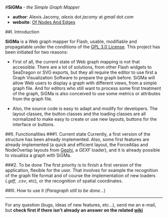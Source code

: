 #**SiGMa** - *the Simple Graph Mapper*

- **author**: Alexis Jacomy, *alexis* dot *jacomy* at *gmail* dot *com*
- **website**: [Of Nodes And Edges](http://www.ofnodesandedges.com)

##I. Introduction

**SiGMa** is a Web graph mapper for Flash, usable, modifiable and propagatable under the conditions of the [GPL 3.0 License](http://www.gnu.org/licenses/gpl.html "GPL 3.0 license"). This project has been initiated for two reasons:

* First of all, the current state of Web graph mapping is not that accessible. There are a lot of solutions, from other Flash widgets to SeaDragon or SVG exports, but they all require the editor to use first a Graph Visualization Software to prepare the graph before. SiGMa will allow Web users to display a graph with different views, from a simple graph file. And for editors who still want to process some first treatment of the graph, SiGMa is also conceived to use some metrics or attributes from the graph file.

* Also, the source code is easy to adapt and modify for developers. The layout classes, the button classes and the loading classes are all normalized to make easy to create or use new layouts, buttons for the interface or buttons.

##II. Functionalities
###1. Current state
Currently, a first version of the structure has been already implemented. Also, some first features are already implemented (a quick and efficient layout, the ForceAtlas and NodeOverlap layouts from [Gephi](http://www.gephi.org/ "Gephi, the Open Graph Viz Platform"), a *GEXF* loader), and it is already possible to visualiza a graph with SiGMa.

###2. To be done
The first priority is to finish a first version of the application, flexible for the user. That involves for example the recognition of the graph file format and of course the implementation of new loaders (*.gdf*, *.csv*, etc), or the recognition of spatial coordinates.

##III. How to use it
(*Paragraph still to be done...*)


* * * *

For any question (bugs, ideas of new features, etc...), send me an e-mail, but **check first if there isn't already an answer on the related [wiki](http://wiki.github.com/jacomyal/SiGMa/ "SiGMa GitHub wiki")**
